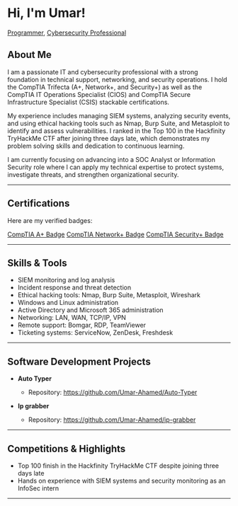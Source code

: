 # Hi, I'm Umar!  
[Programmer](https://github.com/Umar-Ahamed), [Cybersecurity Professional](https://www.linkedin.com/in/umar-ahamed-2120392b5)
## About Me


I am a passionate IT and cybersecurity professional with a strong foundation in technical support, networking, and security operations. I hold the CompTIA Trifecta (A+, Network+, and Security+) as well as the CompTIA IT Operations Specialist (CIOS) and CompTIA Secure Infrastructure Specialist (CSIS) stackable certifications.

My experience includes managing SIEM systems, analyzing security events, and using ethical hacking tools such as Nmap, Burp Suite, and Metasploit to identify and assess vulnerabilities. I ranked in the Top 100 in the Hackfinity TryHackMe CTF after joining three days late, which demonstrates my problem solving skills and dedication to continuous learning.

I am currently focusing on advancing into a SOC Analyst or Information Security role where I can apply my technical expertise to protect systems, investigate threats, and strengthen organizational security.

---

## Certifications

Here are my verified badges:

[CompTIA A+ Badge](https://www.credly.com/badges/2e69c5a8-3723-4c03-97e2-10f598003a16/public_url)
[CompTIA Network+ Badge](https://www.credly.com/badges/c3e16e01-5567-40e6-adb6-b44a27bca2ed/public_url)
[CompTIA Security+ Badge](https://www.credly.com/badges/697881c3-7ba3-43e9-aab6-d3bae0414516/public_url)


---

## Skills & Tools

- SIEM monitoring and log analysis  
- Incident response and threat detection  
- Ethical hacking tools: Nmap, Burp Suite, Metasploit, Wireshark  
- Windows and Linux administration  
- Active Directory and Microsoft 365 administration  
- Networking: LAN, WAN, TCP/IP, VPN  
- Remote support: Bomgar, RDP, TeamViewer  
- Ticketing systems: ServiceNow, ZenDesk, Freshdesk

---

## Software Development Projects

- **Auto Typer**  
  - Repository: https://github.com/Umar-Ahamed/Auto-Typer

- **Ip grabber**  
  - Repository: https://github.com/Umar-Ahamed/ip-grabber  
  

---

## Competitions & Highlights

- Top 100 finish in the Hackfinity TryHackMe CTF despite joining three days late  
- Hands on experience with SIEM systems and security monitoring as an InfoSec intern

---
